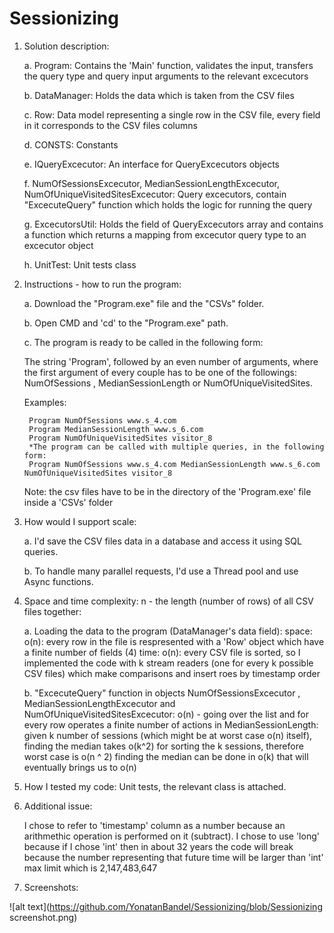 # Sessionizing

1) Solution description:

	a. Program:
		Contains the 'Main' function, validates the input, transfers the query type and query input arguments to the relevant 			excecutors
		
	b. DataManager:
		Holds the data which is taken from the CSV files
		
	c. Row:
		Data model representing a single row in the CSV file, every field in it corresponds to the CSV files columns
		
	d. CONSTS:
		Constants
		
	e. IQueryExcecutor:
		An interface for QueryExcecutors objects
		
	f. NumOfSessionsExcecutor, MedianSessionLengthExcecutor, NumOfUniqueVisitedSitesExcecutor:
		Query excecutors, contain "ExcecuteQuery" function which holds the logic for running the query
		
	g. ExcecutorsUtil:
		Holds the field of QueryExcecutors array and contains a function which returns a mapping from excecutor query type to an 		excecutor object
	
	h. UnitTest:
		Unit tests class
		
		
2) Instructions - how to run the program:

	a. Download the "Program.exe" file and the "CSVs" folder.
	
	b. Open CMD and 'cd' to the "Program.exe" path.
	
	c. The program is ready to be called in the following form:
	
	The string 'Program', followed by an even number of arguments, where the first argument of every couple has to be one of the 		followings: NumOfSessions , MedianSessionLength or NumOfUniqueVisitedSites.
	
	Examples: 
	
		Program NumOfSessions www.s_4.com
		Program MedianSessionLength www.s_6.com
		Program NumOfUniqueVisitedSites visitor_8
		*The program can be called with multiple queries, in the following form:
		Program NumOfSessions www.s_4.com MedianSessionLength www.s_6.com NumOfUniqueVisitedSites visitor_8
		
	Note: the csv files have to be in the directory of the 'Program.exe' file inside a 'CSVs' folder

3) How would I support scale:

	a. I'd save the CSV files data in a database and access it using SQL queries.
	
	b. To handle many parallel requests, I'd use a Thread pool and use Async functions.

4) Space and time complexity:
	n - the length (number of rows) of all CSV files together:

	a. Loading the data to the program (DataManager's data field):
	space: 
	o(n): every row in the file is respresented with a 'Row' object which have a finite number of fields (4)
	time:
	o(n): every CSV file is sorted, so I implemented the code with k stream readers (one for every k possible CSV files) which make comparisons and insert roes by timestamp order

	b. "ExcecuteQuery" function in objects NumOfSessionsExcecutor , MedianSessionLengthExcecutor and NumOfUniqueVisitedSitesExcecutor:
	o(n) - going over the list and for every row operates a finite number of actions
	in MedianSessionLength: given k number of sessions (which might be at worst case o(n) itself),  finding the median takes o(k^2) for sorting the k sessions, therefore worst case is o(n ^ 2)
	finding the median can be done in o(k) that will eventually brings us to o(n)

5) How I tested my code:
	Unit tests, the relevant class is attached.

6) Additional issue:

	I chose to refer to 'timestamp' column as a number because an arithmethic operation is performed on it (subtract).
	I chose to use 'long' because if I chose 'int' then in about 32 years the code will break because the number representing that future time will be larger than 'int' max limit which is 2,147,483,647

7) Screenshots:


![alt text](https://github.com/YonatanBandel/Sessionizing/blob/Sessionizing screenshot.png)
